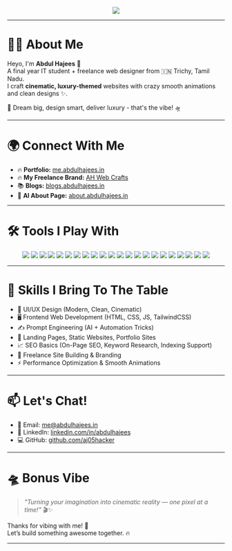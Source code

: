 <!-- Banner / GIF header -->
<p align="center">
  <img src="https://readme-typing-svg.herokuapp.com?font=Fira+Code&size=25&duration=3000&pause=1000&color=F7F7F7&center=true&vCenter=true&width=440&lines=Vanakkam%2C+I'm+Ajiii+%F0%9F%91%8B;Final+Year+IT+Student+%F0%9F%92%BB;Designer+%2B+Prompt+Engineer+%F0%9F%92%8E;Freelancer+%7C+Tech+Explorer+%F0%9F%9A%80" />
</p>

---

# 🧑‍💻 About Me
Heyo, I'm **Abdul Hajees** 👋  
A final year IT student + freelance web designer from 🇮🇳 Trichy, Tamil Nadu.  
I craft **cinematic, luxury-themed** websites with crazy smooth animations and clean designs ✨.  
  
🚀 Dream big, design smart, deliver luxury - that's the vibe! 🛸

---

# 🌍 Connect With Me

- 🔥 **Portfolio:** [me.abdulhajees.in](https://me.abdulhajees.in)
- 🔥 **My Freelance Brand:** [AH Web Crafts ](https://ahwebcrafts.abdulhajees.in)
- 📚 **Blogs:** [blogs.abdulhajees.in](https://blogs.abdulhajees.in)
- 🤖 **AI About Page:** [about.abdulhajees.in](https://about.abdulhajees.in)

---

# 🛠️ Tools I Play With

<div align="center">

<div align="center">

<!-- Core Web Tech -->
<img src="https://img.shields.io/badge/-HTML5-E34F26?style=for-the-badge&logo=html5&logoColor=white"/>
<img src="https://img.shields.io/badge/-CSS3-1572B6?style=for-the-badge&logo=css3"/>
<img src="https://img.shields.io/badge/-JavaScript-F7DF1E?style=for-the-badge&logo=javascript&logoColor=black"/>
<img src="https://img.shields.io/badge/-TailwindCSS-38B2AC?style=for-the-badge&logo=tailwind-css&logoColor=white"/>

<!-- Tools -->
<img src="https://img.shields.io/badge/-Figma-FF7262?style=for-the-badge&logo=figma&logoColor=white"/>
<img src="https://img.shields.io/badge/-Canva-00C4CC?style=for-the-badge&logo=canva&logoColor=white"/>
<img src="https://img.shields.io/badge/-VSCode-007ACC?style=for-the-badge&logo=visualstudiocode&logoColor=white"/>
<img src="https://img.shields.io/badge/-GitHub-181717?style=for-the-badge&logo=github&logoColor=white"/>
<img src="https://img.shields.io/badge/-FormSubmit-00BFA6?style=for-the-badge&logo=maildotru&logoColor=white"/>

<!-- Programming & Backend -->
<img src="https://img.shields.io/badge/-Python-3776AB?style=for-the-badge&logo=python&logoColor=white"/>
<img src="https://img.shields.io/badge/-Markdown-000000?style=for-the-badge&logo=markdown&logoColor=white"/>

<!-- SEO & Search Console -->
<img src="https://img.shields.io/badge/-Google%20Search%20Console-4285F4?style=for-the-badge&logo=google&logoColor=white"/>
<img src="https://img.shields.io/badge/-Google%20Analytics-F9AB00?style=for-the-badge&logo=googleanalytics&logoColor=white"/>
<img src="https://img.shields.io/badge/-Bing%20Webmaster-008373?style=for-the-badge&logo=bing&logoColor=white"/>

<!-- OS & Terminal Stuff -->
<img src="https://img.shields.io/badge/-Linux-FCC624?style=for-the-badge&logo=linux&logoColor=black"/>
<img src="https://img.shields.io/badge/-Ubuntu-E95420?style=for-the-badge&logo=ubuntu&logoColor=white"/>
<img src="https://img.shields.io/badge/-Kali%20Linux-557C94?style=for-the-badge&logo=kalilinux&logoColor=white"/>
<img src="https://img.shields.io/badge/-ZSH-89e051?style=for-the-badge&logo=gnu-bash&logoColor=white"/>

<!-- AI & LLM Tools -->
<img src="https://img.shields.io/badge/-ChatGPT-10a37f?style=for-the-badge&logo=openai&logoColor=white"/>
<img src="https://img.shields.io/badge/-Prompt%20Engineering-5E17EB?style=for-the-badge&logo=fastapi&logoColor=white"/>
<img src="https://img.shields.io/badge/-Gemini-8B3DFF?style=for-the-badge&logo=google&logoColor=white"/>
<img src="https://img.shields.io/badge/-Claude-121212?style=for-the-badge&logo=anthropic&logoColor=white"/>

</div>


</div>

---

# 💬 Skills I Bring To The Table

- 🎨 UI/UX Design (Modern, Clean, Cinematic)
- 🖥️ Frontend Web Development (HTML, CSS, JS, TailwindCSS)
- ✍️ Prompt Engineering (AI + Automation Tricks)
- 🚀 Landing Pages, Static Websites, Portfolio Sites
- 📈 SEO Basics (On-Page SEO, Keyword Research, Indexing Support)
- 🎯 Freelance Site Building & Branding
- ⚡ Performance Optimization & Smooth Animations

---

# 📫 Let's Chat!

- 📧 Email: [me@abdulhajees.in](mailto:me@abdulhajees.in)
- 💼 LinkedIn: [linkedin.com/in/abdulhajees](https://linkedin.com/in/abdulhajees)
- 💻 GitHub: [github.com/aj05hacker](https://github.com/aj05hacker)

---

# 🛸 Bonus Vibe

> *"Turning your imagination into cinematic reality — one pixel at a time!"* 🎬✨  

Thanks for vibing with me! 🚀  
Let’s build something awesome together. 🔥

---
